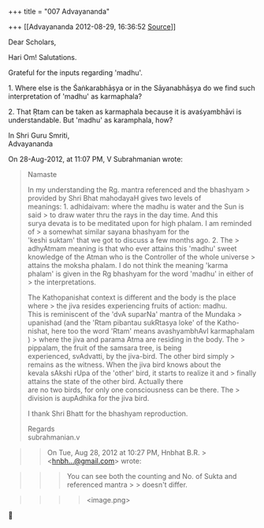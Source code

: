 +++
title = "007 Advayananda"

+++
[[Advayananda	2012-08-29, 16:36:52 [Source](https://groups.google.com/g/bvparishat/c/pudQ3KbSyGg)]]



Dear Scholars,  

Hari Om! Salutations.  
  

Grateful for the inputs regarding 'madhu'.

  

1\. Where else is the Śaṅkarabhāṣya or in the Sāyanabhāṣya do we find such interpretation of 'madhu' as karmaphala?

2\. That Ṛtam can be taken as karmaphala because it is avaśyambhāvi is understandable. But 'madhu' as karamphala, how?

  

In Shri Guru Smriti,  
Advayananda  
  

On 28-Aug-2012, at 11:07 PM, V Subrahmanian wrote:

  

> Namaste  
>   
> In my understanding the Rg. mantra referenced and the bhashyam > provided by Shri Bhat mahodayaH gives two levels of  
> meanings: 1. adhidaivam: where the madhu is water and the Sun is said > to draw water thru the rays in the day time. And this  
> surya devata is to be meditated upon for high phalam. I am reminded of > a somewhat similar sayana bhashyam for the  
> 'keshi suktam' that we got to discuss a few months ago. 2. The > adhyAtmam meaning is that who ever attains this 'madhu' sweet  
> knowledge of the Atman who is the Controller of the whole universe > attains the moksha phalam. I do not think the meaning 'karma  
> phalam' is given in the Rg bhashyam for the word 'madhu' in either of > the interpretations.  
>   
> The Kathopanishat context is different and the body is the place where > the jiva resides experiencing fruits of action: madhu.  
> This is reminiscent of the 'dvA suparNa' mantra of the Mundaka > upanishad (and the 'Rtam pibantau sukRtasya loke' of the Katho-  
> nishat, here too the word 'Rtam' means avashyambhAvI karmaphalam ) > where the jiva and parama Atma are residing in the body. The > pippalam, the fruit of the samsara tree, is being  
> experienced, svAdvatti, by the jiva-bird. The other bird simply > remains as the witness. When the jiva bird knows about the  
> kevala sAkshi rUpa of the 'other' bird, it starts to realize it and > finally attains the state of the other bird. Actually there  
> are no two birds, for only one consciousness can be there. The > division is aupAdhika for the jiva bird.  
>   
> I thank Shri Bhatt for the bhashyam reproduction.  
>   
> Regards  
> subrahmanian.v  
>   

> 
> > On Tue, Aug 28, 2012 at 10:27 PM, Hnbhat B.R. > \<[hnbh...@gmail.com]()\> wrote:  
> > 

> 
> > > You can see both the counting and No. of Sukta and referenced mantra > > doesn't differ.  
> >   
> >   
> > 

> 
> > > 
> > > > \<image.png>  
> > > > 
> > 



